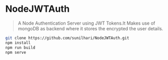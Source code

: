 # NodeJWTAuth
> A Node Authentication Server using JWT Tokens.It Makes use of mongoDB as backend where it stores the encrypted the user details.

```sh
git clone https://github.com/sunilhari/NodeJWTAuth.git
npm install
npm run build
npm serve
```

